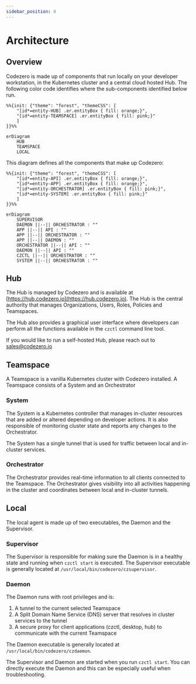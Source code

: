 ```yaml
---
sidebar_position: 4
---
```


# Architecture

## Overview

Codezero is made up of components that run locally on your developer workstation, in the Kubernetes cluster and a central cloud hosted Hub. The following color code identifies where the sub-components identified below run.


```mermaid
%%{init: {"theme": "forest", "themeCSS": [
    "[id*=entity-HUB] .er.entityBox { fill: orange;}",
    "[id*=entity-TEAMSPACE] .er.entityBox { fill: pink;}"
    ]
}}%%

erDiagram
    HUB
    TEAMSPACE
    LOCAL
```

This diagram defines all the components that make up Codezero:

```mermaid
%%{init: {"theme": "forest", "themeCSS": [
    "[id*=entity-API] .er.entityBox { fill: orange;}",
    "[id*=entity-APP] .er.entityBox { fill: orange;}",
    "[id*=entity-ORCHESTRATOR] .er.entityBox { fill: pink;}",
    "[id*=entity-SYSTEM] .er.entityBox { fill: pink;}"
    ]
}}%%

erDiagram
    SUPERVISOR
    DAEMON ||--|| ORCHESTRATOR : ""
    APP ||--|| API : ""
    APP ||--|| ORCHESTRATOR : ""
    APP ||--|| DAEMON : ""
    ORCHESTRATOR ||--|| API : ""
    DAEMON ||--|| API : ""
    CZCTL ||--|| ORCHESTRATOR : ""
    SYSTEM ||--|| ORCHESTRATOR : ""
```

## Hub

The Hub is managed by Codezero and is available at [https://hub.codezero.io](https://hub.codezero.io). The Hub is the central authority that manages Organizations, Users, Roles, Policies and Teamspaces.

The Hub also provides a graphical user interface where developers can perform all the functions available in the `czctl` command line tool.

If you would like to run a self-hosted Hub, please reach out to [sales@codezero.io](mailto:sales@codezero.io)

## Teamspace

A Teamspace is a vanilla Kubernetes cluster with Codezero installed. A Teamspace consists of a System and an Orchestrator

### System

The System is a Kubernetes controller that manages in-cluster resources that are added or altered depending on developer actions. It is also responsible of monitoring cluster state and reports any changes to the Orchestrator.

The System has a single tunnel that is used for traffic between local and in-cluster services.

### Orchestrator

The Orchestrator provides real-time information to all clients connected to the Teamspace. The Orchestrator gives visibility into all activities happening in the cluster and coordinates between local and in-cluster tunnels.

## Local

The local agent is made up of two executables, the Daemon and the Supervisor.

### Supervisor

The Supervisor is responsible for making sure the Daemon is in a healthy state and running when `czctl start` is executed. The Supervisor executable is generally located at `/usr/local/bin/codezero/czsupervisor`.

### Daemon

The Daemon runs with root privileges and is:

1. A tunnel to the current selected Teamspace
1. A Split Domain Name Service (DNS) server that resolves in cluster services to the tunnel
1. A secure proxy for client applications (czctl, desktop, hub) to communicate with the current Teamspace

The Daemon executable is generally located at `/usr/local/bin/codezero/czdaemon`.

The Supervisor and Daemon are started when you run `czctl start`. You can directly execute the Daemon and this can be especially useful when troubleshooting.
